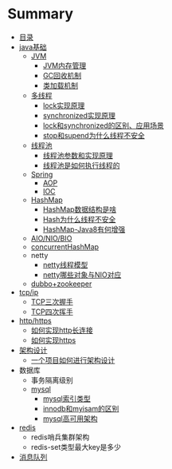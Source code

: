 # Summary

* [目录](README.md)
* [java基础](javaji-chu-2.md)
  * [JVM](jvm.md)
    * [JVM内存管理](jvm/jvmnei-cun-guan-li.md)
    * [GC回收机制](jvm/gchui-shou-ji-zhi.md)
    * [类加载机制](jvm/lei-jia-zai-ji-zhi.md)
  * [多线程](duo-xian-cheng.md)
    * [lock实现原理](duo-xian-cheng/lockshi-xian-yuan-li.md)
    * [synchronized实现原理](duo-xian-cheng/synchronizedshi-xian-yuan-li.md)
    * [lock和synchronized的区别、应用场景](duo-xian-cheng/lockhe-synchronized-de-qu-bie-3001-ying-yong-chang-jing.md)
    * [stop和supend为什么线程不安全](duo-xian-cheng/stophe-supend-wei-shi-yao-xian-cheng-bu-an-quan.md)
  * [线程池](xian-cheng-chi.md)
    * [线程池参数和实现原理](xian-cheng-chi/xian-cheng-chi-can-shu-he-shi-xian-yuan-li.md)
    * [线程池是如何执行线程的](xian-cheng-chi/xian-cheng-chi-shi-ru-he-zhi-xing-xian-cheng-de.md)
  * [Spring](spring.md)
    * [AOP](spring/aop.md)
    * [IOC](spring/ioc.md)
  * [HashMap](hashmap.md)
    * [HashMap数据结构是啥](hashmap/hashmapshu-ju-jie-gou.md)
    * [Hash为什么线程不安全](hashmap/wei-shi-yao-xian-cheng-bu-an-quan.md)
    * [HashMap-Java8有何增强](hashmap/hashmap-java8zeng-qiang.md)
  * [AIO/NIO/BIO](aioniobio.md)
  * [concurrentHashMap](concurrenthashmap.md)
  * netty
    * [netty线程模型](nettyxian-cheng-mo-xing.md)
    * [netty哪些对象与NIO对应](nettyna-xie-dui-xiang-yu-nio-dui-ying.md)
  * [dubbo+zookeeper](dubbo+zookeeper.md)
* [tcp/ip](tcpip.md)
  * [TCP三次握手](tcpip/tcpsan-ci-wo-shou.md)
  * [TCP四次挥手](tcpip/tcpsi-ci-hui-shou.md)
* [http/https](httphttps.md)
  * [如何实现http长连接](httphttps/ru-he-shi-xian-http-chang-lian-jie.md)
  * [如何实现https](httphttps/ru-he-shi-xian-https.md)
* [架构设计](jia-gou-she-ji.md)
  * [一个项目如何进行架构设计](jia-gou-she-ji/yi-ge-xiang-mu-ru-he-jin-xing-jia-gou-she-ji.md)
* 数据库
  * 事务隔离级别
  * [mysql](mysql.md)
    * [mysql索引类型](mysqlsuo-yin-lei-xing.md)
    * [innodb和myisam的区别](innodb.md)
    * [mysql高可用架构](mysqlgao-ke-yong-jia-gou.md)
* [redis](redis.md)
  * redis哨兵集群架构
  * redis-set类型最大key是多少
* [消息队列](kafka.md)

